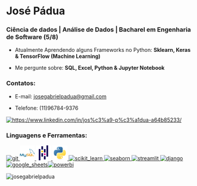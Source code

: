 <h1>José Pádua</h1>
<h3>Ciência de dados | Análise de Dados | Bacharel em Engenharia de Software (5/8)</h3>

* Atualmente Aprendendo alguns Frameworks no Python: **Sklearn, Keras & TensorFlow (Machine Learning)**

* Me pergunte sobre: **SQL, Excel, Python & Jupyter Notebook**
  
<h3 align="left">Contatos:</h3>

* E-mail: josegabrielpadua@gmail.com
 
* Telefone: (11)96784-9376
  
<p align="left">
<a href="https://www.linkedin.com/in/jos%C3%A9-p%C3%A1dua" target="blank"><img align="center" src="https://raw.githubusercontent.com/rahuldkjain/github-profile-readme-generator/master/src/images/icons/Social/linked-in-alt.svg" alt="https://www.linkedin.com/in/jos%c3%a9-p%c3%a1dua-a64b85233/" height="30" width="40" /></a>
</p>

<h3 align="left">Linguagens e Ferramentas:</h3>

<p align="left"> <a href="https://git-scm.com/" target="_blank" rel="noreferrer"> <img src="https://www.vectorlogo.zone/logos/git-scm/git-scm-icon.svg" alt="git" width="40" height="40"/> </a> <a href="https://www.mysql.com/" target="_blank" rel="noreferrer"> <img src="https://raw.githubusercontent.com/devicons/devicon/master/icons/mysql/mysql-original-wordmark.svg" alt="mysql" width="40" height="40"/> </a> <a href="https://pandas.pydata.org/" target="_blank" rel="noreferrer"> <img src="https://raw.githubusercontent.com/devicons/devicon/2ae2a900d2f041da66e950e4d48052658d850630/icons/pandas/pandas-original.svg" alt="pandas" width="40" height="40"/> </a> <a href="https://www.python.org" target="_blank" rel="noreferrer"> <img src="https://raw.githubusercontent.com/devicons/devicon/master/icons/python/python-original.svg" alt="python" width="40" height="40"/> </a> <a href="https://scikit-learn.org/" target="_blank" rel="noreferrer"> <img src="https://upload.wikimedia.org/wikipedia/commons/0/05/Scikit_learn_logo_small.svg" alt="scikit_learn" width="40" height="40"/> </a> <a href="https://seaborn.pydata.org/" target="_blank" rel="noreferrer"> <img src="https://seaborn.pydata.org/_images/logo-mark-lightbg.svg" alt="seaborn" width="40" height="40"/> </a> <a href="https://streamlit.io/" target="_blank" rel="noreferrer"> <img src="https://streamlit.io/images/brand/streamlit-logo-primary-colormark-darktext.svg" alt="streamlit" width="40" height="40"/> </a> <a href="https://www.djangoproject.com/" target="_blank" rel="noreferrer"> <img src="https://static.djangoproject.com/img/logos/django-logo-negative.png" alt="django" width="40" height="40"/></a><a href="https://raw.githubusercontent.com/github/explore/8f19e4dbbf13418dc1b1d58bb265953553c15a46/topics/google-sheets/google-sheets.png" target="_blank" rel="noreferrer"><img src="https://developers.google.com/sheets/images/GoogleSheetsIcon.png" alt="google_sheets" width="40" height="40"/></a><a href="https://powerbi.microsoft.com/" target="_blank" rel="noreferrer"><img src="https://powerbi.microsoft.com/pictures/application-logos/svg/powerbi.svg" alt="powerbi" width="40" height="40"/></a>
</p> <p align="left">

<p><img align="center" src="https://github-readme-stats.vercel.app/api/top-langs?username=josegabrielpadua&show_icons=true&theme=dracula&hide_border=true&locale=en&layout=compact" alt="josegabrielpadua" /></p>
